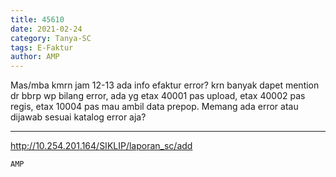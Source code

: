 ```yaml
---
title: 45610
date: 2021-02-24
category: Tanya-SC
tags: E-Faktur
author: AMP
---
```


Mas/mba kmrn jam 12-13 ada info efaktur error? krn banyak dapet mention dr bbrp wp bilang error, ada yg etax 40001 pas upload, etax 40002 pas regis, etax 10004 pas mau ambil data prepop. Memang ada error atau dijawab sesuai katalog error aja?

---

http://10.254.201.164/SIKLIP/laporan_sc/add

`AMP`
